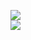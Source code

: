 [![](https://img.shields.io/badge/Made%20With-Github%20Spray-lightgrey.svg?style=for-the-badge&logo=github)](https://github.com/Annihil/github-spray#26785)  
[![](https://i.imgur.com/2DrTn0Z.gif)](https://github.com/Annihil/github-spray)